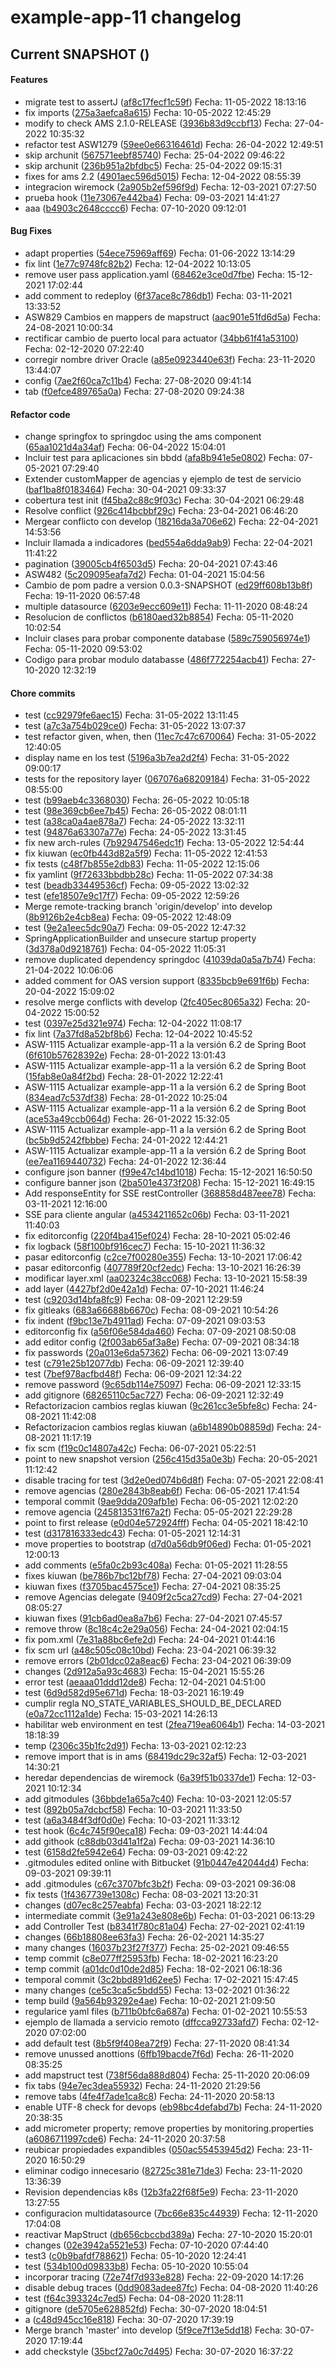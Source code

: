 # example-app-11 changelog

## Current SNAPSHOT ()


#### Features

 -  migrate test to assertJ ([af8c17fecf1c59f](https://git.santalucia.net/projects/amssrv/repos/example-app-11/commits/af8c17fecf1c59f63e7288fd4679454eff7358d7))
   Fecha: 11-05-2022 18:13:16
 -  fix imports ([275a3aefca8a615](https://git.santalucia.net/projects/amssrv/repos/example-app-11/commits/275a3aefca8a615a5b5d682c27a76ec378e9863b))
   Fecha: 10-05-2022 12:45:29
 -  modify to check AMS 2.1.0-RELEASE ([3936b83d9ccbf13](https://git.santalucia.net/projects/amssrv/repos/example-app-11/commits/3936b83d9ccbf13fbd6aca0990a8beb3751cf4bf))
   Fecha: 27-04-2022 10:35:32
 -  refactor test ASW1279 ([59ee0e66316461d](https://git.santalucia.net/projects/amssrv/repos/example-app-11/commits/59ee0e66316461d62649d631320ba6fa68b01b8b))
   Fecha: 26-04-2022 12:49:51
 -  skip archunit ([567571eebf85740](https://git.santalucia.net/projects/amssrv/repos/example-app-11/commits/567571eebf85740b9e7cb67bb0f6ec085af5cc51))
   Fecha: 25-04-2022 09:46:22
 -  skip archunit ([236b951a2bfdbc5](https://git.santalucia.net/projects/amssrv/repos/example-app-11/commits/236b951a2bfdbc53055c26401d4f8c5e988c8a23))
   Fecha: 25-04-2022 09:15:31
 -  fixes for ams 2.2 ([4901aec596d5015](https://git.santalucia.net/projects/amssrv/repos/example-app-11/commits/4901aec596d50159b66767d01aa129b826809c58))
   Fecha: 12-04-2022 08:55:39
 -  integracion wiremock ([2a905b2ef596f9d](https://git.santalucia.net/projects/amssrv/repos/example-app-11/commits/2a905b2ef596f9d52961585132a4bdf34a47faa7))
   Fecha: 12-03-2021 07:27:50
 -  prueba hook ([11e73067e442ba4](https://git.santalucia.net/projects/amssrv/repos/example-app-11/commits/11e73067e442ba4391f14dfbcb7c20fef3c25499))
   Fecha: 09-03-2021 14:41:27
 -  aaa ([b4903c2648cccc6](https://git.santalucia.net/projects/amssrv/repos/example-app-11/commits/b4903c2648cccc641cb00a61a1e5097a33e9ef42))
   Fecha: 07-10-2020 09:12:01

#### Bug Fixes

 -  adapt properties ([54ece75969aff69](https://git.santalucia.net/projects/amssrv/repos/example-app-11/commits/54ece75969aff6975f08d598cbb2f01c9efa5628))
    Fecha: 01-06-2022 13:14:29
 -  fix lint ([1e77c9748fc82b2](https://git.santalucia.net/projects/amssrv/repos/example-app-11/commits/1e77c9748fc82b216db4961b27338ba3d1eb5a84))
    Fecha: 12-04-2022 10:13:05
 -  remove user pass application.yaml ([68462e3ce0d7fbe](https://git.santalucia.net/projects/amssrv/repos/example-app-11/commits/68462e3ce0d7fbe63ea57234fd9ce1f5fb3c54c6))
    Fecha: 15-12-2021 17:02:44
 -  add comment to redeploy ([6f37ace8c786db1](https://git.santalucia.net/projects/amssrv/repos/example-app-11/commits/6f37ace8c786db14e027b4b2fe7c574fb760c319))
    Fecha: 03-11-2021 13:33:52
 -  ASW829 Cambios en mappers de mapstruct ([aac901e51fd6d5a](https://git.santalucia.net/projects/amssrv/repos/example-app-11/commits/aac901e51fd6d5af086c559ce6dc794b68b120a6))
    Fecha: 24-08-2021 10:00:34
 -  rectificar cambio de puerto local para actuator ([34bb61f41a53100](https://git.santalucia.net/projects/amssrv/repos/example-app-11/commits/34bb61f41a5310024f6e17ccef77e3a2420f91bb))
    Fecha: 02-12-2020 07:22:40
 -  corregir nombre driver Oracle ([a85e0923440e63f](https://git.santalucia.net/projects/amssrv/repos/example-app-11/commits/a85e0923440e63f22781aed907017e459bd10776))
    Fecha: 23-11-2020 13:44:07
 -  config ([7ae2f60ca7c11b4](https://git.santalucia.net/projects/amssrv/repos/example-app-11/commits/7ae2f60ca7c11b422a7ed6b30d5b1d4c30e96809))
    Fecha: 27-08-2020 09:41:14
 -  tab ([f0efce489765a0a](https://git.santalucia.net/projects/amssrv/repos/example-app-11/commits/f0efce489765a0a078103908e69999152858cf24))
    Fecha: 27-08-2020 09:24:38

#### Refactor code

 -  change springfox to springdoc using the ams component ([65aa1021d4a34af](https://git.santalucia.net/projects/amssrv/repos/example-app-11/commits/65aa1021d4a34af9ff6ae0512a7f0e9568ce76a1))
 		Fecha: 06-04-2022 15:04:01
 -  Incluir test para aplicaciones sin bbdd ([afa8b941e5e0802](https://git.santalucia.net/projects/amssrv/repos/example-app-11/commits/afa8b941e5e0802060e55acbb0400d85c09f26ae))
 		Fecha: 07-05-2021 07:29:40
 -  Extender customMapper de agencias y ejemplo de test de servicio ([baf1ba8f0183464](https://git.santalucia.net/projects/amssrv/repos/example-app-11/commits/baf1ba8f01834641a5006340171d9bd3703a484c))
 		Fecha: 30-04-2021 09:33:37
 -  cobertura test init ([f45ba2c88c9f03c](https://git.santalucia.net/projects/amssrv/repos/example-app-11/commits/f45ba2c88c9f03c7fd17f03868b31ac9009a78c4))
 		Fecha: 30-04-2021 06:29:48
 -  Resolve conflict ([926c414bcbbf29c](https://git.santalucia.net/projects/amssrv/repos/example-app-11/commits/926c414bcbbf29c760f138fc043aa26ad1bef063))
 		Fecha: 23-04-2021 06:46:20
 -  Mergear conflicto con develop ([18216da3a706e62](https://git.santalucia.net/projects/amssrv/repos/example-app-11/commits/18216da3a706e627b7f7dc2c147eb29823c68582))
 		Fecha: 22-04-2021 14:53:56
 -  Incluir llamada a indicadores ([bed554a6dda9ab9](https://git.santalucia.net/projects/amssrv/repos/example-app-11/commits/bed554a6dda9ab9bb3e6b41f2a0b04bda72b0b3a))
 		Fecha: 22-04-2021 11:41:22
 -  pagination ([39005cb4f6503d5](https://git.santalucia.net/projects/amssrv/repos/example-app-11/commits/39005cb4f6503d539133943eda208b210ddd992a))
 		Fecha: 20-04-2021 07:43:46
 -  ASW482 ([5c209095eafa7d2](https://git.santalucia.net/projects/amssrv/repos/example-app-11/commits/5c209095eafa7d2e0e1eea68d34c973866cd08de))
 		Fecha: 01-04-2021 15:04:56
 -  Cambio de pom padre a version 0.0.3-SNAPSHOT ([ed29ff608b13b8f](https://git.santalucia.net/projects/amssrv/repos/example-app-11/commits/ed29ff608b13b8f8052f78dfef647f0152c5f4e5))
 		Fecha: 19-11-2020 06:57:48
 -  multiple datasource ([6203e9ecc609e11](https://git.santalucia.net/projects/amssrv/repos/example-app-11/commits/6203e9ecc609e11723c318807a6639829ed49dec))
 		Fecha: 11-11-2020 08:48:24
 -  Resolucion de conflictos ([b6180aed32b8854](https://git.santalucia.net/projects/amssrv/repos/example-app-11/commits/b6180aed32b8854270582b327e411c060565dfa5))
 		Fecha: 05-11-2020 10:02:54
 -  Incluir clases para probar componente database ([589c759056974e1](https://git.santalucia.net/projects/amssrv/repos/example-app-11/commits/589c759056974e1592756fed0fe10e9a141bf4a5))
 		Fecha: 05-11-2020 09:53:02
 -  Codigo para probar modulo databasse ([486f772254acb41](https://git.santalucia.net/projects/amssrv/repos/example-app-11/commits/486f772254acb419098b3aca20de305ccdfc4220))
 		Fecha: 27-10-2020 12:32:19

#### Chore commits

 -  test ([cc92979fe6aec15](https://git.santalucia.net/projects/amssrv/repos/example-app-11/commits/cc92979fe6aec15ee22e881bb04e7f8cb2b8d3ae))
 		Fecha: 31-05-2022 13:11:45
 -  test ([a7c3a754b029ce0](https://git.santalucia.net/projects/amssrv/repos/example-app-11/commits/a7c3a754b029ce04f36d0b40a4e96688de10b3d8))
 		Fecha: 31-05-2022 13:07:37
 -  test refactor given, when, then ([11ec7c47c670064](https://git.santalucia.net/projects/amssrv/repos/example-app-11/commits/11ec7c47c67006477b6b5f692128e6c9c6e83b3e))
 		Fecha: 31-05-2022 12:40:05
 -  display name en los test ([5196a3b7ea2d2f4](https://git.santalucia.net/projects/amssrv/repos/example-app-11/commits/5196a3b7ea2d2f40bdae1cc8f3f3e08921cfb3b3))
 		Fecha: 31-05-2022 09:00:17
 -  tests for the repository layer ([067076a68209184](https://git.santalucia.net/projects/amssrv/repos/example-app-11/commits/067076a68209184da7e13d25a9db7840e8072034))
 		Fecha: 31-05-2022 08:55:00
 -  test ([b99aeb4c3368030](https://git.santalucia.net/projects/amssrv/repos/example-app-11/commits/b99aeb4c33680301e7f99f49256b9d8baa465119))
 		Fecha: 26-05-2022 10:05:18
 -  test ([98e369cb6ee7b45](https://git.santalucia.net/projects/amssrv/repos/example-app-11/commits/98e369cb6ee7b45a3418c38de35d5ca8b4c7a21e))
 		Fecha: 26-05-2022 08:01:11
 -  test ([a38ca0a4ae878a7](https://git.santalucia.net/projects/amssrv/repos/example-app-11/commits/a38ca0a4ae878a7b815e3d489d431de8a943435f))
 		Fecha: 24-05-2022 13:32:11
 -  test ([94876a63307a77e](https://git.santalucia.net/projects/amssrv/repos/example-app-11/commits/94876a63307a77eea9fb0afd23f5afbe253f54c1))
 		Fecha: 24-05-2022 13:31:45
 -  fix new arch-rules ([7b92947546edc1f](https://git.santalucia.net/projects/amssrv/repos/example-app-11/commits/7b92947546edc1f95edffb633fbff5a18d76de98))
 		Fecha: 13-05-2022 12:54:44
 -  fix kiuwan ([ec0fb443d82a5f9](https://git.santalucia.net/projects/amssrv/repos/example-app-11/commits/ec0fb443d82a5f96cfc5ac44f3f9d7259a7e7b06))
 		Fecha: 11-05-2022 12:41:53
 -  fix tests ([c48f7b855e2db83](https://git.santalucia.net/projects/amssrv/repos/example-app-11/commits/c48f7b855e2db830f38b46adc6731646e577cde1))
 		Fecha: 11-05-2022 12:15:06
 -  fix yamlint ([9f72633bbdbb28c](https://git.santalucia.net/projects/amssrv/repos/example-app-11/commits/9f72633bbdbb28c2a9b3a3eecc0571f31a8e7436))
 		Fecha: 11-05-2022 07:34:38
 -  test ([beadb33449536cf](https://git.santalucia.net/projects/amssrv/repos/example-app-11/commits/beadb33449536cf977419c02ab8bd0ee8d3fb47d))
 		Fecha: 09-05-2022 13:02:32
 -  test ([efe18507e9c17f7](https://git.santalucia.net/projects/amssrv/repos/example-app-11/commits/efe18507e9c17f79d59403c96696c738c5f25931))
 		Fecha: 09-05-2022 12:59:26
 -  Merge remote-tracking branch 'origin/develop' into develop ([8b9126b2e4cb8ea](https://git.santalucia.net/projects/amssrv/repos/example-app-11/commits/8b9126b2e4cb8eaa95ce8d4007a634b71894be89))
 		Fecha: 09-05-2022 12:48:09
 -  test ([9e2a1eec5dc90a7](https://git.santalucia.net/projects/amssrv/repos/example-app-11/commits/9e2a1eec5dc90a79156316ff42662e6c49ad9c4a))
 		Fecha: 09-05-2022 12:47:32
 -  SpringApplicationBuilder and unsecure startup property ([3d378a0d9218761](https://git.santalucia.net/projects/amssrv/repos/example-app-11/commits/3d378a0d921876142da23d86699d06d0066176ba))
 		Fecha: 04-05-2022 11:05:31
 -  remove duplicated dependency springdoc ([41039da0a5a7b74](https://git.santalucia.net/projects/amssrv/repos/example-app-11/commits/41039da0a5a7b74d15641174a50f3008a8e1f405))
 		Fecha: 21-04-2022 10:06:06
 -  added comment for OAS version support ([8335bcb9e691f6b](https://git.santalucia.net/projects/amssrv/repos/example-app-11/commits/8335bcb9e691f6be20e56ff9b6a6bec079c1c246))
 		Fecha: 20-04-2022 15:09:02
 -  resolve merge conflicts with develop ([2fc405ec8065a32](https://git.santalucia.net/projects/amssrv/repos/example-app-11/commits/2fc405ec8065a327a924ff58995e2f928e15d634))
 		Fecha: 20-04-2022 15:00:52
 -  test ([0397e25d321e974](https://git.santalucia.net/projects/amssrv/repos/example-app-11/commits/0397e25d321e9741627ef7f63e01edc126ff57f7))
 		Fecha: 12-04-2022 11:08:17
 -  fix lint ([7a37fd8a52bf8b6](https://git.santalucia.net/projects/amssrv/repos/example-app-11/commits/7a37fd8a52bf8b6520a6ddb5494d7f0b0f5b4a47))
 		Fecha: 12-04-2022 10:45:52
 -  ASW-1115 Actualizar example-app-11 a la versión 6.2 de Spring Boot ([6f610b57628392e](https://git.santalucia.net/projects/amssrv/repos/example-app-11/commits/6f610b57628392eacd74e330a473edfa31bbfb35))
 		Fecha: 28-01-2022 13:01:43
 -  ASW-1115 Actualizar example-app-11 a la versión 6.2 de Spring Boot ([15fab8e0a84f2bd](https://git.santalucia.net/projects/amssrv/repos/example-app-11/commits/15fab8e0a84f2bd053b4ec94df18f2b416a18834))
 		Fecha: 28-01-2022 12:22:41
 -  ASW-1115 Actualizar example-app-11 a la versión 6.2 de Spring Boot ([834ead7c537df38](https://git.santalucia.net/projects/amssrv/repos/example-app-11/commits/834ead7c537df389758cd2cbe614adffa53c1ec0))
 		Fecha: 28-01-2022 10:25:04
 -  ASW-1115 Actualizar example-app-11 a la versión 6.2 de Spring Boot ([ace53a49ccb064d](https://git.santalucia.net/projects/amssrv/repos/example-app-11/commits/ace53a49ccb064d30e8a787b72cb3be50c504d99))
 		Fecha: 26-01-2022 15:32:05
 -  ASW-1115 Actualizar example-app-11 a la versión 6.2 de Spring Boot ([bc5b9d5242fbbbe](https://git.santalucia.net/projects/amssrv/repos/example-app-11/commits/bc5b9d5242fbbbe993a10b6442168fd6012a7049))
 		Fecha: 24-01-2022 12:44:21
 -  ASW-1115 Actualizar example-app-11 a la versión 6.2 de Spring Boot ([ee7ea1169440732](https://git.santalucia.net/projects/amssrv/repos/example-app-11/commits/ee7ea1169440732c80932903fcf962de38b1cb04))
 		Fecha: 24-01-2022 12:36:44
 -  configure json banner ([f99e47c14bd1018](https://git.santalucia.net/projects/amssrv/repos/example-app-11/commits/f99e47c14bd10186ca3f21d4aaa2bf0e7eb20be6))
 		Fecha: 15-12-2021 16:50:50
 -  configure banner json ([2ba501e4373f208](https://git.santalucia.net/projects/amssrv/repos/example-app-11/commits/2ba501e4373f208ec8d4ea416e5989f827f0189b))
 		Fecha: 15-12-2021 16:49:15
 -  Add responseEntity for SSE restController ([368858d487eee78](https://git.santalucia.net/projects/amssrv/repos/example-app-11/commits/368858d487eee780a9a50e372291c0e46266119b))
 		Fecha: 03-11-2021 12:16:00
 -  SSE para cliente angular ([a4534211652c06b](https://git.santalucia.net/projects/amssrv/repos/example-app-11/commits/a4534211652c06bbe54d39c6c0356838bf2b91da))
 		Fecha: 03-11-2021 11:40:03
 -  fix editorconfig ([220f4ba415ef024](https://git.santalucia.net/projects/amssrv/repos/example-app-11/commits/220f4ba415ef0241edbd801bafcac2586918e356))
 		Fecha: 28-10-2021 05:02:46
 -  fix logback ([58f100bf916cec7](https://git.santalucia.net/projects/amssrv/repos/example-app-11/commits/58f100bf916cec780fc8e91a75e3206a8fc941d1))
 		Fecha: 15-10-2021 11:36:32
 -  pasar editorconfig ([c2ce7f00280e355](https://git.santalucia.net/projects/amssrv/repos/example-app-11/commits/c2ce7f00280e35594e1719bc2b5b5648514d7652))
 		Fecha: 13-10-2021 17:06:42
 -  pasar editorconfig ([407789f20cf2edc](https://git.santalucia.net/projects/amssrv/repos/example-app-11/commits/407789f20cf2edc5ea6877b9dacec83f860f0977))
 		Fecha: 13-10-2021 16:26:39
 -  modificar layer.xml ([aa02324c38cc068](https://git.santalucia.net/projects/amssrv/repos/example-app-11/commits/aa02324c38cc068173337568dc4f63ffac176461))
 		Fecha: 13-10-2021 15:58:39
 -  add layer ([4427bf2d0e42a1d](https://git.santalucia.net/projects/amssrv/repos/example-app-11/commits/4427bf2d0e42a1d33c4e5b13dad5d7b54d9d943c))
 		Fecha: 07-10-2021 11:46:24
 -  test ([c9203d14bfa8fc9](https://git.santalucia.net/projects/amssrv/repos/example-app-11/commits/c9203d14bfa8fc9cf05f6386a915dd6941b2dc5c))
 		Fecha: 08-09-2021 12:29:59
 -  fix gitleaks ([683a66688b6670c](https://git.santalucia.net/projects/amssrv/repos/example-app-11/commits/683a66688b6670c34041a9e09aa787ce323b9f9a))
 		Fecha: 08-09-2021 10:54:26
 -  fix indent ([f9bc13e7b4911ad](https://git.santalucia.net/projects/amssrv/repos/example-app-11/commits/f9bc13e7b4911adb1656bd8526c67a65582573ff))
 		Fecha: 07-09-2021 09:03:53
 -  editorconfig fix ([a56f06e584da460](https://git.santalucia.net/projects/amssrv/repos/example-app-11/commits/a56f06e584da460213cabaa4566bff663e7a057e))
 		Fecha: 07-09-2021 08:50:08
 -  add editor config ([2f003ab65af3a8e](https://git.santalucia.net/projects/amssrv/repos/example-app-11/commits/2f003ab65af3a8e7b266cccca2a4df309ca04366))
 		Fecha: 07-09-2021 08:34:18
 -  fix passwords ([20a013e6da57362](https://git.santalucia.net/projects/amssrv/repos/example-app-11/commits/20a013e6da573624efcc8739b431b94d6bc82630))
 		Fecha: 06-09-2021 13:07:49
 -  test ([c791e25b12077db](https://git.santalucia.net/projects/amssrv/repos/example-app-11/commits/c791e25b12077db5272315e3043dfa98ffa5082c))
 		Fecha: 06-09-2021 12:39:40
 -  test ([7bef978acfbd48f](https://git.santalucia.net/projects/amssrv/repos/example-app-11/commits/7bef978acfbd48f44d0a5611ea1026e26bfb7938))
 		Fecha: 06-09-2021 12:34:22
 -  remove password ([9c65db114e75097](https://git.santalucia.net/projects/amssrv/repos/example-app-11/commits/9c65db114e75097929a35ca185604339293e2960))
 		Fecha: 06-09-2021 12:33:15
 -  add gitignore ([68265110c5ac727](https://git.santalucia.net/projects/amssrv/repos/example-app-11/commits/68265110c5ac727d67f3a0fa2e25cb2ebb9bd658))
 		Fecha: 06-09-2021 12:32:49
 -  Refactorizacion cambios reglas kiuwan ([9c261cc3e5bfe8c](https://git.santalucia.net/projects/amssrv/repos/example-app-11/commits/9c261cc3e5bfe8c5ae4f784e146acaa3fdbacbe0))
 		Fecha: 24-08-2021 11:42:08
 -  Refactorizacion cambios reglas kiuwan ([a6b14890b08859d](https://git.santalucia.net/projects/amssrv/repos/example-app-11/commits/a6b14890b08859d556c8d47e48118140bbb166c1))
 		Fecha: 24-08-2021 11:17:19
 -  fix scm ([f19c0c14807a42c](https://git.santalucia.net/projects/amssrv/repos/example-app-11/commits/f19c0c14807a42c466587983bb5e9030b63706d1))
 		Fecha: 06-07-2021 05:22:51
 -  point to new snapshot version ([256c415d35a0e3b](https://git.santalucia.net/projects/amssrv/repos/example-app-11/commits/256c415d35a0e3bf6ae8581c934af78052c40d40))
 		Fecha: 20-05-2021 11:12:42
 -  disable tracing for test ([3d2e0ed074b6d8f](https://git.santalucia.net/projects/amssrv/repos/example-app-11/commits/3d2e0ed074b6d8f34ddb4a30430a3aa267a52a79))
 		Fecha: 07-05-2021 22:08:41
 -  remove agencias ([280e2843b8eab6f](https://git.santalucia.net/projects/amssrv/repos/example-app-11/commits/280e2843b8eab6fbd3e71909b28ab666737e9f60))
 		Fecha: 06-05-2021 17:41:54
 -  temporal commit ([9ae9dda209afb1e](https://git.santalucia.net/projects/amssrv/repos/example-app-11/commits/9ae9dda209afb1e48033f42fdec448a8c2f823d9))
 		Fecha: 06-05-2021 12:02:20
 -  remove agencia ([245813531f67a2f](https://git.santalucia.net/projects/amssrv/repos/example-app-11/commits/245813531f67a2fc1b0aa1876286ab8d1a456f30))
 		Fecha: 05-05-2021 22:29:28
 -  point to first release ([e0d04e572924fff](https://git.santalucia.net/projects/amssrv/repos/example-app-11/commits/e0d04e572924fff22a780584cc7b6cf12ae77e93))
 		Fecha: 04-05-2021 18:42:10
 -  test ([d317816333edc43](https://git.santalucia.net/projects/amssrv/repos/example-app-11/commits/d317816333edc438d1428421f7f8f1c3934b40b7))
 		Fecha: 01-05-2021 12:14:31
 -  move properties to bootstrap ([d7d0a56db9f06ed](https://git.santalucia.net/projects/amssrv/repos/example-app-11/commits/d7d0a56db9f06ed10301b45491b5a51a88bd6dad))
 		Fecha: 01-05-2021 12:00:13
 -  add comments ([e5fa0c2b93c408a](https://git.santalucia.net/projects/amssrv/repos/example-app-11/commits/e5fa0c2b93c408aa02e824fb900347fcafc24a2f))
 		Fecha: 01-05-2021 11:28:55
 -  fixes kiuwan ([be786b7bc12bf78](https://git.santalucia.net/projects/amssrv/repos/example-app-11/commits/be786b7bc12bf783160e1a0c08ebb68536610f61))
 		Fecha: 27-04-2021 09:03:04
 -  kiuwan fixes ([f3705bac4575ce1](https://git.santalucia.net/projects/amssrv/repos/example-app-11/commits/f3705bac4575ce18cf22608e2604e0cf813c0fe6))
 		Fecha: 27-04-2021 08:35:25
 -  remove Agencias delegate ([9409f2c5ca27cd9](https://git.santalucia.net/projects/amssrv/repos/example-app-11/commits/9409f2c5ca27cd977a19c8b4ae0928b2c2f62441))
 		Fecha: 27-04-2021 08:05:27
 -  kiuwan fixes ([91cb6ad0ea8a7b6](https://git.santalucia.net/projects/amssrv/repos/example-app-11/commits/91cb6ad0ea8a7b6ea2f3276fdc672fede1f5d27b))
 		Fecha: 27-04-2021 07:45:57
 -  remove throw ([8c18c4c2e29a056](https://git.santalucia.net/projects/amssrv/repos/example-app-11/commits/8c18c4c2e29a05675ad3e4f1c727e72ab6f620cd))
 		Fecha: 24-04-2021 02:04:15
 -  fix pom.xml ([7e31a88bc6efe2d](https://git.santalucia.net/projects/amssrv/repos/example-app-11/commits/7e31a88bc6efe2df0431d0545f642f1712d3dac8))
 		Fecha: 24-04-2021 01:44:16
 -  fix scm url ([a48c505c08c10bd](https://git.santalucia.net/projects/amssrv/repos/example-app-11/commits/a48c505c08c10bdf69dbe015276170c2ef6d5f0a))
 		Fecha: 23-04-2021 06:39:32
 -  remove errors ([2b01dcc02a8eac6](https://git.santalucia.net/projects/amssrv/repos/example-app-11/commits/2b01dcc02a8eac6bcb92e8c41a248756486bae48))
 		Fecha: 23-04-2021 06:39:09
 -  changes ([2d912a5a93c4683](https://git.santalucia.net/projects/amssrv/repos/example-app-11/commits/2d912a5a93c468339b587e08fa029e13ad9eb50c))
 		Fecha: 15-04-2021 15:55:26
 -  error test ([aeaaa01ddd12de8](https://git.santalucia.net/projects/amssrv/repos/example-app-11/commits/aeaaa01ddd12de8e257f39084cb37aeca966f55a))
 		Fecha: 12-04-2021 04:51:00
 -  test ([6d9d582d95e671d](https://git.santalucia.net/projects/amssrv/repos/example-app-11/commits/6d9d582d95e671d4c831375755f1c47e84a277bb))
 		Fecha: 18-03-2021 16:19:49
 -  cumplir regla NO_STATE_VARIABLES_SHOULD_BE_DECLARED ([e0a72cc1112a1de](https://git.santalucia.net/projects/amssrv/repos/example-app-11/commits/e0a72cc1112a1de08a589f4b17760ef53e04e38c))
 		Fecha: 15-03-2021 14:26:13
 -  habilitar web environment en test ([2fea719ea6064b1](https://git.santalucia.net/projects/amssrv/repos/example-app-11/commits/2fea719ea6064b1607101e99aa8cacdafd699b01))
 		Fecha: 14-03-2021 18:18:39
 -  temp ([2306c35b1fc2d91](https://git.santalucia.net/projects/amssrv/repos/example-app-11/commits/2306c35b1fc2d916b8db51b4df937dd1977f1810))
 		Fecha: 13-03-2021 02:12:23
 -  remove import that is in ams ([68419dc29c32af5](https://git.santalucia.net/projects/amssrv/repos/example-app-11/commits/68419dc29c32af597ded632b28750186f6e6fa95))
 		Fecha: 12-03-2021 14:30:21
 -  heredar dependencias de wiremock ([6a39f51b0337de1](https://git.santalucia.net/projects/amssrv/repos/example-app-11/commits/6a39f51b0337de11fa1840a60e958753ba1ea925))
 		Fecha: 12-03-2021 10:12:34
 -  add gitmodules ([36bbde1a65a7c40](https://git.santalucia.net/projects/amssrv/repos/example-app-11/commits/36bbde1a65a7c40e768e4c83d6dc7f4207c05c70))
 		Fecha: 10-03-2021 12:05:57
 -  test ([892b05a7dcbcf58](https://git.santalucia.net/projects/amssrv/repos/example-app-11/commits/892b05a7dcbcf585ade1b313b5ade5f3c21fc1c2))
 		Fecha: 10-03-2021 11:33:50
 -  test ([a6a3484f3df0d0e](https://git.santalucia.net/projects/amssrv/repos/example-app-11/commits/a6a3484f3df0d0e996bceb2670b955c6ea5bbe26))
 		Fecha: 10-03-2021 11:33:12
 -  test hook ([6c4c745f90eca18](https://git.santalucia.net/projects/amssrv/repos/example-app-11/commits/6c4c745f90eca186c3664c5a981f6458e966911a))
 		Fecha: 09-03-2021 14:44:04
 -  add githook ([c88db03d41a1f2a](https://git.santalucia.net/projects/amssrv/repos/example-app-11/commits/c88db03d41a1f2ab63da1d71debf877977d1fce2))
 		Fecha: 09-03-2021 14:36:10
 -  test ([6158d2fe5942e64](https://git.santalucia.net/projects/amssrv/repos/example-app-11/commits/6158d2fe5942e646d4839b664f7274c5749adf69))
 		Fecha: 09-03-2021 09:42:22
 -  .gitmodules edited online with Bitbucket ([91b0447e42044d4](https://git.santalucia.net/projects/amssrv/repos/example-app-11/commits/91b0447e42044d400f03ce63d17af38a6d2b70af))
 		Fecha: 09-03-2021 09:39:11
 -  add .gitmodules ([c67c3707bfc3b2f](https://git.santalucia.net/projects/amssrv/repos/example-app-11/commits/c67c3707bfc3b2f443c3cbda986154c3f15f17d7))
 		Fecha: 09-03-2021 09:36:08
 -  fix tests ([1f4367739e1308c](https://git.santalucia.net/projects/amssrv/repos/example-app-11/commits/1f4367739e1308ccf5ff9b16585c2aa11966e664))
 		Fecha: 08-03-2021 13:20:31
 -  changes ([d07ec8c257eabfa](https://git.santalucia.net/projects/amssrv/repos/example-app-11/commits/d07ec8c257eabfad6b62367e7401d12dcff79479))
 		Fecha: 03-03-2021 18:22:12
 -  intermediate commit ([3e91a243e808e6b](https://git.santalucia.net/projects/amssrv/repos/example-app-11/commits/3e91a243e808e6b336148b6fb54d578f5ea03ec5))
 		Fecha: 01-03-2021 06:13:29
 -  add Controller Test ([b8341f780c81a04](https://git.santalucia.net/projects/amssrv/repos/example-app-11/commits/b8341f780c81a04633c9a77332811dd12123d605))
 		Fecha: 27-02-2021 02:41:19
 -  changes ([66b18808ee63fa3](https://git.santalucia.net/projects/amssrv/repos/example-app-11/commits/66b18808ee63fa39572f4384df9936e65b9acda0))
 		Fecha: 26-02-2021 14:35:27
 -  many changes ([16037b23f27f377](https://git.santalucia.net/projects/amssrv/repos/example-app-11/commits/16037b23f27f37782b582e4faf82629923a1af79))
 		Fecha: 25-02-2021 09:46:55
 -  temp commit ([c8e077ff25953fb](https://git.santalucia.net/projects/amssrv/repos/example-app-11/commits/c8e077ff25953fb3dfb903d375db7f7807401d88))
 		Fecha: 18-02-2021 16:23:20
 -  temp commit ([a01dc0d10de2d85](https://git.santalucia.net/projects/amssrv/repos/example-app-11/commits/a01dc0d10de2d85f76bf1d53cfe10e94882ca57d))
 		Fecha: 18-02-2021 06:18:36
 -  temporal commit ([3c2bbd891d62ee5](https://git.santalucia.net/projects/amssrv/repos/example-app-11/commits/3c2bbd891d62ee5a6a2e037c992472ac1735805f))
 		Fecha: 17-02-2021 15:47:45
 -  many changes ([ce5c3ca5c5bdd55](https://git.santalucia.net/projects/amssrv/repos/example-app-11/commits/ce5c3ca5c5bdd551fd4c74932b32cdf778f23887))
 		Fecha: 13-02-2021 01:36:22
 -  temp build ([9a564b93292e4ae](https://git.santalucia.net/projects/amssrv/repos/example-app-11/commits/9a564b93292e4aec4cf380c1f1b6c23a11d92be7))
 		Fecha: 10-02-2021 21:09:50
 -  regularice yaml files ([b711b0bfc6a687a](https://git.santalucia.net/projects/amssrv/repos/example-app-11/commits/b711b0bfc6a687a9c660df39b91e5916c02ad2d1))
 		Fecha: 01-02-2021 10:55:53
 -  ejemplo de llamada a servicio remoto ([dffcca92733afd7](https://git.santalucia.net/projects/amssrv/repos/example-app-11/commits/dffcca92733afd75b592e8dec87879acc87c014a))
 		Fecha: 02-12-2020 07:02:00
 -  add default test ([8b5f9f408ea72f9](https://git.santalucia.net/projects/amssrv/repos/example-app-11/commits/8b5f9f408ea72f9bbb3484a2455431efa417f126))
 		Fecha: 27-11-2020 08:41:34
 -  remove unussed anottions ([6ffb19bacde7f6d](https://git.santalucia.net/projects/amssrv/repos/example-app-11/commits/6ffb19bacde7f6df366ac94c536d94de247a271b))
 		Fecha: 26-11-2020 08:35:25
 -  add mapstruct test ([738f56da888d804](https://git.santalucia.net/projects/amssrv/repos/example-app-11/commits/738f56da888d8041459df0c3f4164bc86ecab60a))
 		Fecha: 25-11-2020 20:06:09
 -  fix tabs ([94e7ec3dea55932](https://git.santalucia.net/projects/amssrv/repos/example-app-11/commits/94e7ec3dea55932e478c93da08f10604503d3172))
 		Fecha: 24-11-2020 21:29:56
 -  remove tabs ([4fe4f7ade1ca8c8](https://git.santalucia.net/projects/amssrv/repos/example-app-11/commits/4fe4f7ade1ca8c82cd8f9427e28566e316dfcb3e))
 		Fecha: 24-11-2020 20:58:13
 -  enable UTF-8 check for devops ([eb98bc4defabd7b](https://git.santalucia.net/projects/amssrv/repos/example-app-11/commits/eb98bc4defabd7b209fbd0cffdd1cd23a4ea1a3c))
 		Fecha: 24-11-2020 20:38:35
 -  add micrometer property; remove properties by monitoring.properties ([a6086711997cde6](https://git.santalucia.net/projects/amssrv/repos/example-app-11/commits/a6086711997cde6600fae638f0c38d46a673e2af))
 		Fecha: 24-11-2020 20:37:58
 -  reubicar propiedades expandibles ([050ac55453945d2](https://git.santalucia.net/projects/amssrv/repos/example-app-11/commits/050ac55453945d2892b81b9dd89af9745c89615f))
 		Fecha: 23-11-2020 16:50:29
 -  eliminar codigo innecesario ([82725c381e71de3](https://git.santalucia.net/projects/amssrv/repos/example-app-11/commits/82725c381e71de3ab742edfc989c295eb558b018))
 		Fecha: 23-11-2020 13:36:39
 -  Revision dependencias k8s ([12b3fa22f68f5e9](https://git.santalucia.net/projects/amssrv/repos/example-app-11/commits/12b3fa22f68f5e94b1db9a542a2f5a1be71b3aea))
 		Fecha: 23-11-2020 13:27:55
 -  configuracion multidatasource ([7bc66e835c44939](https://git.santalucia.net/projects/amssrv/repos/example-app-11/commits/7bc66e835c4493995e8363d2906b5810554892ce))
 		Fecha: 12-11-2020 17:04:08
 -  reactivar MapStruct ([db656cbccbd389a](https://git.santalucia.net/projects/amssrv/repos/example-app-11/commits/db656cbccbd389af6624cbc5c1fd3234cf68b980))
 		Fecha: 27-10-2020 15:20:01
 -  changes ([02e3942a5521e53](https://git.santalucia.net/projects/amssrv/repos/example-app-11/commits/02e3942a5521e53eeffb6f22738ab05d14264f6e))
 		Fecha: 07-10-2020 07:44:40
 -  test3 ([c0b9bafdf788621](https://git.santalucia.net/projects/amssrv/repos/example-app-11/commits/c0b9bafdf788621d671ab1cf594af054ec8f9e61))
 		Fecha: 05-10-2020 12:24:41
 -  test ([534b100d09833b8](https://git.santalucia.net/projects/amssrv/repos/example-app-11/commits/534b100d09833b8dd118f6b0c80518fc7942e3c1))
 		Fecha: 05-10-2020 10:55:04
 -  incorporar tracing ([72e74f7d933e828](https://git.santalucia.net/projects/amssrv/repos/example-app-11/commits/72e74f7d933e828475afd67bd9bdac9524b5ec7a))
 		Fecha: 22-09-2020 14:17:26
 -  disable debug traces ([0dd9083adee87fc](https://git.santalucia.net/projects/amssrv/repos/example-app-11/commits/0dd9083adee87fccc76b3e97475af58eabefdd14))
 		Fecha: 04-08-2020 11:40:26
 -  test ([f64c393324c7ed5](https://git.santalucia.net/projects/amssrv/repos/example-app-11/commits/f64c393324c7ed539e5264c0ecff8a6dd924310c))
 		Fecha: 04-08-2020 11:28:11
 -  gitignore ([de5705e628852fd](https://git.santalucia.net/projects/amssrv/repos/example-app-11/commits/de5705e628852fd7620e52b402a33c13e5db547b))
 		Fecha: 30-07-2020 18:04:51
 -  a ([c48d945cc16e818](https://git.santalucia.net/projects/amssrv/repos/example-app-11/commits/c48d945cc16e818a52319eb4841bfaea5ec3f4a8))
 		Fecha: 30-07-2020 17:39:19
 -  Merge branch 'master' into develop ([5f9ce7f13e5dd18](https://git.santalucia.net/projects/amssrv/repos/example-app-11/commits/5f9ce7f13e5dd18dd93414c32b6af92b7010aa7a))
 		Fecha: 30-07-2020 17:19:44
 -  add checkstyle ([35bcf27a0c7d495](https://git.santalucia.net/projects/amssrv/repos/example-app-11/commits/35bcf27a0c7d4953a25387657353dee476738a7e))
 		Fecha: 30-07-2020 16:37:22
